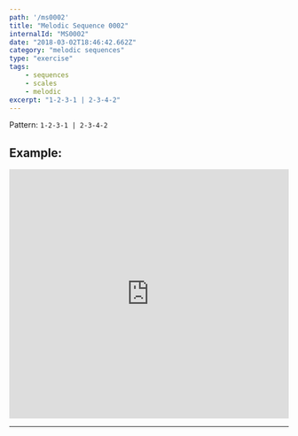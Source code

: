 ```yaml
---
path: '/ms0002'
title: "Melodic Sequence 0002"
internalId: "MS0002"
date: "2018-03-02T18:46:42.662Z"
category: "melodic sequences"
type: "exercise"
tags:
    - sequences
    - scales
    - melodic
excerpt: "1-2-3-1 | 2-3-4-2"
---
```


Pattern: `1-2-3-1 | 2-3-4-2`

## Example:

<iframe src="https://flat.io/embed/5a999c7af91d4369aee53b71?layout=responsive&audioSource=&videoPosition=" height="450" width="100%" frameBorder="0" allowfullscreen></iframe>

---
